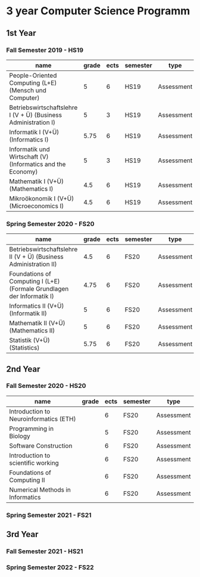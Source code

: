 # 3 year Computer Science Programm
## 1st Year
### Fall Semester 2019 - HS19
| name                                                                   | grade | ects | semester | type       |
| ---------------------------------------------------------------------- | ----- | ---- | -------- | ---------- |
| People-Oriented Computing (L+E) (Mensch und Computer)                  | 5     | 6    | HS19     | Assessment |
| Betriebswirtschaftslehre I (V + Ü) (Business Administration I)         | 5     | 3    | HS19     | Assessment |
| Informatik I (V+Ü) (Informatics I)                                     | 5.75  | 6    | HS19     | Assessment |
| Informatik und Wirtschaft (V) (Informatics and the Economy)            | 5     | 3    | HS19     | Assessment |
| Mathematik I (V+Ü) (Mathematics I)                                     | 4.5   | 6    | HS19     | Assessment |
| Mikroökonomik I (V+Ü) (Microeconomics I)                               | 4.5   | 6    | HS19     | Assessment |

### Spring Semester 2020 - FS20
| name                                                                   | grade | ects | semester | type       |
| ---------------------------------------------------------------------- | ----- | ---- | -------- | ---------- |
| Betriebswirtschaftslehre II (V + Ü) (Business Administration II)       | 4.5   | 6    | FS20     | Assessment |
| Foundations of Computing I (L+E) (Formale Grundlagen der Informatik I) | 4.75  | 6    | FS20     | Assessment |
| Informatics II (V+Ü) (Informatik II)                                   | 5     | 6    | FS20     | Assessment |
| Mathematik II (V+Ü) (Mathematics II)                                   | 5     | 6    | FS20     | Assessment |
| Statistik (V+Ü) (Statistics)                                           | 5.75  | 6    | FS20     | Assessment |
## 2nd Year
### Fall Semester 2020 - HS20
| name                                                                   | grade | ects | semester | type       |
| ---------------------------------------------------------------------- | ----- | ---- | -------- | ---------- |
| Introduction to Neuroinformatics (ETH)                                 |       | 6    | FS20     | Assessment |
| Programming in Biology                                                 |       | 5    | FS20     | Assessment |
| Software Construction                                                  |       | 6    | FS20     | Assessment |
| Introduction to scientific working                                     |       | 6    | FS20     | Assessment |
| Foundations of Computing II                                            |       | 6    | FS20     | Assessment |
| Numerical Methods in Informatics                                       |       | 6    | FS20     | Assessment |

### Spring Semester 2021 - FS21
## 3rd Year
### Fall Semester 2021 - HS21
### Spring Semester 2022 - FS22
